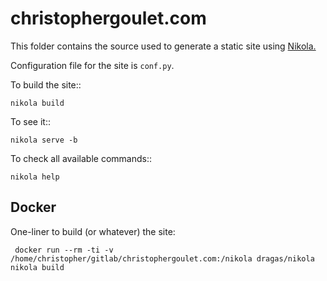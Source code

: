 # christophergoulet.com


This folder contains the source used to generate a static site using [Nikola.](http://getnikola.com)

Configuration file for the site is ```conf.py```.

To build the site::

  ```nikola build```

To see it::

  ```nikola serve -b```

To check all available commands::

  ```nikola help```

## Docker

One-liner to build (or whatever) the site:

``` docker run --rm -ti -v /home/christopher/gitlab/christophergoulet.com:/nikola dragas/nikola nikola build```
